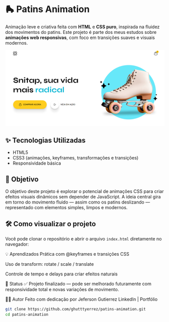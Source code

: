 # 🛼 Patins Animation

Animação leve e criativa feita com **HTML** e **CSS puro**, inspirada na fluidez dos movimentos do patins. Este projeto é parte dos meus estudos sobre **animações web responsivas**, com foco em transições suaves e visuais modernos.

![Preview do Projeto](./preview.png) <!-- Altere para o caminho correto se quiser adicionar um GIF ou imagem de preview -->

## ✨ Tecnologias Utilizadas

- HTML5
- CSS3 (animações, keyframes, transformações e transições)
- Responsividade básica

## 🎯 Objetivo

O objetivo deste projeto é explorar o potencial de animações CSS para criar efeitos visuais dinâmicos sem depender de JavaScript. A ideia central gira em torno do movimento fluido — assim como os patins deslizando — representado com elementos simples, limpos e modernos.

## 🛠 Como visualizar o projeto

Você pode clonar o repositório e abrir o arquivo `index.html` diretamente no navegador:


💡 Aprendizados
Prática com @keyframes e transições CSS

Uso de transform: rotate / scale / translate

Controle de tempo e delays para criar efeitos naturais

📌 Status
✅ Projeto finalizado — pode ser melhorado futuramente com responsividade total e novas variações de movimento.

🙋‍♂️ Autor
Feito com dedicação por Jeferson Gutierrez
LinkedIn | Portfólio

```bash
git clone https://github.com/ghutttyerrez/patins-animation.git
cd patins-animation


